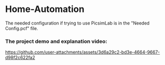 # Home-Automation
The needed configuration if trying to use PicsimLab is in the "Needed Config.pcf" file.
### The project demo and explanation video:
https://github.com/user-attachments/assets/3d6a29c2-bd3e-4664-9667-d98f2c622fa2

